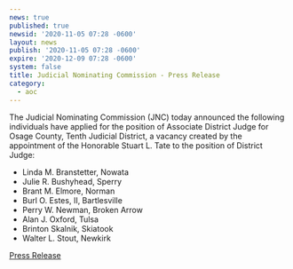 ```yaml
---
news: true
published: true
newsid: '2020-11-05 07:28 -0600'
layout: news
publish: '2020-11-05 07:28 -0600'
expire: '2020-12-09 07:28 -0600'
system: false
title: Judicial Nominating Commission - Press Release
category:
  - aoc
---
```

The Judicial Nominating Commission (JNC) today announced the following individuals have applied for the position of Associate District Judge for Osage County, Tenth Judicial District, a vacancy created by the appointment of the Honorable Stuart L. Tate to the position of District Judge:

- Linda M. Branstetter, Nowata
- Julie R. Bushyhead, Sperry
- Brant M. Elmore, Norman
- Burl O. Estes, II, Bartlesville
- Perry W. Newman, Broken Arrow
- Alan J. Oxford, Tulsa
- Brinton Skalnik, Skiatook
- Walter L. Stout, Newkirk

[Press Release](http://www.oscn.net/images/news/jnc-press-release-applicants-osage-20201104.pdf)
